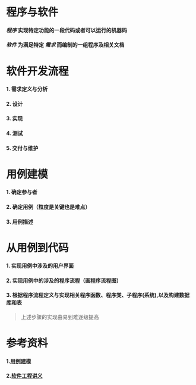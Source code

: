 # 程序与软件


#### *程序* 实现特定功能的一段代码或者可以运行的机器码
#### *软件* 为满足特定 *需求* 而编制的一组程序及相关文档


# 软件开发流程

#### 1. 需求定义与分析
#### 2. 设计
#### 3. 实现
#### 4. 测试
#### 5. 交付与维护

# 用例建模
#### 1. 确定参与者
#### 2. 确定用例（粒度是关键也是难点）
#### 3. 用例描述

# 从用例到代码

#### 1. 实现用例中涉及的用户界面
#### 2. 实现用例中的涉及的程序流程（画程序流程图）
#### 3. 根据程序流程定义与实现相关程序函数、程序类、子程序(系统),以及构建数据库和表
> 上述步骤的实现由易到难逐级提高

# 参考资料

#### 1.[用例建模](https://www.ibm.com/developerworks/cn/rational/r-usecase-atm/index.html#artrelatedtopics "用例建模")

#### 2.[软件工程讲义](https://www.cnblogs.com/xinz/archive/2011/11/27/2265425.html "软件工程讲义")